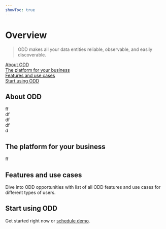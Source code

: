 ```yaml
---
showToc: true
---
```

# Overview
> ODD makes all your data entities reliable, observable, and easily discoverable.

[About ODD](#About-ODD) \
[The platform for your business](#The) \
[Features and use cases](Overview.md#F) \
[Start using ODD](#Start-using-ODD)
## About ODD
ff \
df \
df \
 df \
 d 

## <a name="The"></a>The platform for your business
ff
## <a name="F"></a>Features and use cases 
Dive into ODD opportunities with list of all ODD features and use cases for different types of users.
## Start using ODD
Get started right now or [schedule demo](https://calendly.com/germanosin/opendatadiscovery-demo?month=2022-01). 
